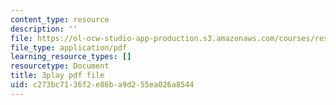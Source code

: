 ```yaml
---
content_type: resource
description: ''
file: https://ol-ocw-studio-app-production.s3.amazonaws.com/courses/res-18-005-highlights-of-calculus-spring-2010/c273bc7136f2e86ba9d255ea026a8544_LgWFurXHX8U.pdf
file_type: application/pdf
learning_resource_types: []
resourcetype: Document
title: 3play pdf file
uid: c273bc71-36f2-e86b-a9d2-55ea026a8544
---
```

